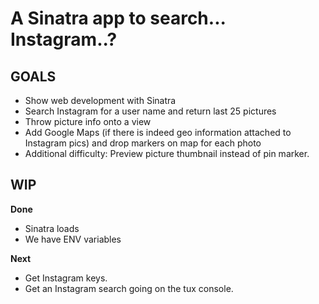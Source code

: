 # A Sinatra app to search... Instagram..?

## GOALS
* Show web development with Sinatra
* Search Instagram for a user name and return last 25 pictures
* Throw picture info onto a view
* Add Google Maps (if there is indeed geo information attached to
  Instagram pics) and drop markers on map for each photo
* Additional difficulty: Preview picture thumbnail instead of pin
  marker.

## WIP
**Done**
* Sinatra loads
* We have ENV variables

**Next**
* Get Instagram keys.
* Get an Instagram search going on the tux console.
